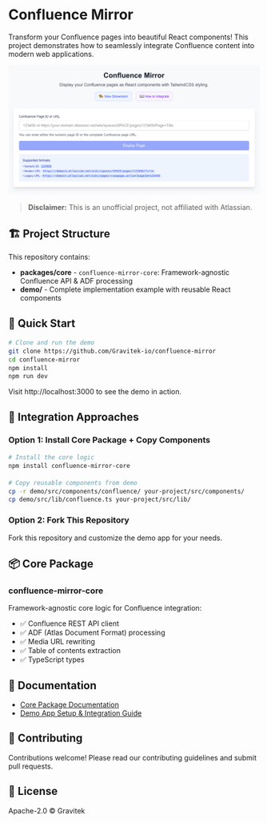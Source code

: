# Confluence Mirror

Transform your Confluence pages into beautiful React components! This project demonstrates how to seamlessly integrate Confluence content into modern web applications.

![Confluence Mirror](./images/confluence-mirror.png)

> **Disclaimer:** This is an unofficial project, not affiliated with Atlassian.

## 🏗 Project Structure

This repository contains:

- **packages/core** - `confluence-mirror-core`: Framework-agnostic Confluence API & ADF processing
- **demo/** - Complete implementation example with reusable React components

## 🚀 Quick Start

```bash
# Clone and run the demo
git clone https://github.com/Gravitek-io/confluence-mirror
cd confluence-mirror
npm install
npm run dev
```

Visit http://localhost:3000 to see the demo in action.

## 🎯 Integration Approaches

### Option 1: Install Core Package + Copy Components

```bash
# Install the core logic
npm install confluence-mirror-core

# Copy reusable components from demo
cp -r demo/src/components/confluence/ your-project/src/components/
cp demo/src/lib/confluence.ts your-project/src/lib/
```

### Option 2: Fork This Repository

Fork this repository and customize the demo app for your needs.

## 📦 Core Package

### confluence-mirror-core

Framework-agnostic core logic for Confluence integration:

- ✅ Confluence REST API client
- ✅ ADF (Atlas Document Format) processing  
- ✅ Media URL rewriting
- ✅ Table of contents extraction
- ✅ TypeScript types

## 📖 Documentation

- [Core Package Documentation](./packages/core/README.md)
- [Demo App Setup & Integration Guide](./demo/README.md)

## 🤝 Contributing

Contributions welcome! Please read our contributing guidelines and submit pull requests.

## 📄 License

Apache-2.0 © Gravitek
